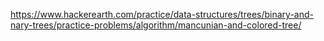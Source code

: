 https://www.hackerearth.com/practice/data-structures/trees/binary-and-nary-trees/practice-problems/algorithm/mancunian-and-colored-tree/
